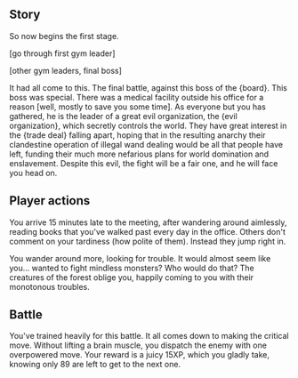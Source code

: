 ## Story

So now begins the first stage.

[go through first gym leader]

[other gym leaders, final boss]

It had all come to this. The final battle, against this boss of the {board}. This boss was special. There was a medical facility outside his office for a reason [well, mostly to save you some time]. As everyone but you has gathered, he is the leader of a great evil organization, the {evil organization}, which secretly controls the world. They have great interest in the {trade deal} falling apart, hoping that in the resulting anarchy their clandestine operation of illegal wand dealing would be all that people have left, funding their much more nefarious plans for world domination and enslavement. Despite this evil, the fight will be a fair one, and he will face you head on.

## Player actions

You arrive 15 minutes late to the meeting, after wandering around aimlessly, reading books that you've walked past every day in the office. Others don't comment on your tardiness (how polite of them). Instead they jump right in.

You wander around more, looking for trouble. It would almost seem like you... wanted to fight mindless monsters? Who would do that? The creatures of the forest oblige you, happily coming to you with their monotonous troubles.

## Battle

You've trained heavily for this battle. It all comes down to making the critical move. Without lifting a brain muscle, you dispatch the enemy with one overpowered move. Your reward is a juicy 15XP, which you gladly take, knowing only 89 are left to get to the next one.
